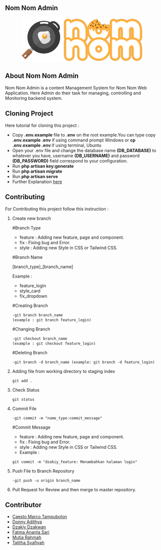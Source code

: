## Nom Nom Admin

<p align="center"><img src="./public/assets/images/logo/logo3.png" width="400" alt="Nom Nom Logo"></p>

## About Nom Nom Admin

<p>Nom Nom Admin is a content Management System for Nom Nom Web Application. Here Admin do their task for managing, controlling and Monitoring backend system.</p>

## Cloning Project

Here tutorial for cloning this project :

-   Copy <b>.env.example</b> file to <b>.env</b> on the root example.You can type copy <b>.env.example .env</b> if using command prompt Windows or <b>cp .env.example .env </b> if using terminal, Ubuntu
-   Open your .env file and change the database name <b>(DB_DATABASE)</b> to whatever you have, username <b>(DB_USERNAME)</b> and password <b>(DB_PASSWORD)</b> field correspond to your configuration.
-   Run <b>php artisan key:generate</b>
-   Run <b>php artisan migrate</b>
-   Run <b>php artisan serve</b>
-   Further Explanation [here](https://stackoverflow.com/questions/38602321/cloning-laravel-project-from-github)

## Contributing

For Contributing this project follow this instruction :

1.  Create new branch

    #Branch Type

    -   feature : Adding new feature, page and component.
    -   fix : Fixing bug and Error.
    -   style : Adding new Style in CSS or Tailwind CSS.

    #Branch Name

    [branch_type]\_[branch_name]

    Example :

    -   feature_login
    -   style_card
    -   fix_dropdown

    #Creating Branch

    ```
    -git branch branch_name
    (example : git branch feature_login)
    ```

    #Changing Branch

    ```
    -git checkout branch_name
    (example : git checkout feature_login)
    ```

    #Deleting Branch

    ```
    -git branch -d branch_name (example: git branch -d feature_login)
    ```

2.  Adding file from working directory to staging index

    ```
    git add .
    ```

3.  Check Status

    ```
    git status
    ```

4.  Commit File

    ```
    -git commit -m "name_type:commit_message"
    ```

    #Commit Message

    -   feature : Adding new feature, page and component.
    -   fix : Fixing bug and Error.
    -   style : Adding new Style in CSS or Tailwind CSS.
    -   Example :

    ```
    git commit -m "dzakiy_feature: Menambahkan halaman login"
    ```

5.  Push File to Branch Repository
    ```
    -git push -u origin branch_name
    ```
6.  Pull Request for Review and then merge to master repository.

## Contributor

-   [Caesto Marco Tampubolon](https://github.com/cstmrc3130)
-   [Donny Adithya](https://github.com/DonnyAdithya)
-   [Dzakiy Dzakwan](https://github.com/DzakiyDzakwan)
-   [Fatma Ananta Sari](https://github.com/fatmananta)
-   [Mutia Rahmah](https://github.com/HelloitsMutiaa)
-   [Talitha Syafiyah](https://github.com/talithasyafiyah)

